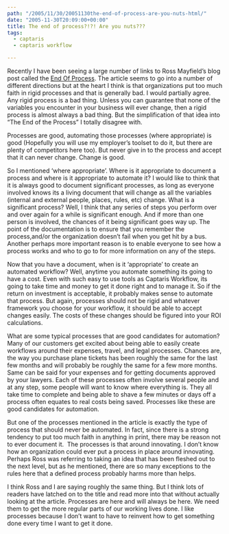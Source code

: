 ```yaml
---
path: "/2005/11/30/20051130the-end-of-process-are-you-nuts-html/" 
date: "2005-11-30T20:09:00+00:00" 
title: The end of process?!?! Are you nuts???
tags:
  - captaris
  - captaris workflow

---
```

Recently I have been seeing a large number of links to Ross Mayfield&rsquo;s blog post called the&nbsp;<a href="http://ross.typepad.com/blog/2005/11/the_end_of_proc.html" class="broken_link">End Of Process</a>. The article seems to go into a number of different directions but at the heart I think is that organizations put too much faith in rigid processes and that is generally bad. I would partially agree. Any rigid process is a bad thing. Unless you can guarantee&nbsp;that none of the variables you encounter in your business will ever change, then a rigid process is almost always a bad thing. But the simplification of that idea into &ldquo;The End of the Process&rdquo; I totally disagree with.

Processes are good, automating those processes (where appropriate)&nbsp;is good (Hopefully you will use my employer&rsquo;s toolset to do it, but there are plenty of competitors here too). But never give in to the process and accept that it can never change. Change is good.

So I mentioned &lsquo;where appropriate&rsquo;. Where is it appropriate to document a process and where is it appropriate to automate it? I would like to think that it is always good to document significant processes, as long as everyone involved&nbsp;knows its a living document that will change as all the variables (internal and external people, places, rules, etc)&nbsp;change. What is a significant process? Well, I think that any series of steps you perform over and over again for a while is significant enough. And if more than one person is involved, the chances of it being significant goes way up. The point of the documentation is to ensure that you remember the process,and/or the organization doesn&rsquo;t fail when you get hit by a bus. Another perhaps more important reason is to enable everyone to see how a process works and who to go to for more information on any of the steps.

Now that you have a document, when is it &lsquo;appropriate&rsquo; to create an automated workflow? Well, anytime you automate something its going to have a cost. Even with such easy to use tools as Captaris Workflow, its going to take time and money to get it done right and to manage it. So if the return on investment is acceptable, it probably makes sense to automate that process.&nbsp;But again, processes should not be rigid and whatever framework you choose for your workflow, it should be able to accept changes easily. The costs of these changes should be figured into your ROI calculations.

What are some typical processes that are good candidates for automation? Many of our customers get excited about being able to easily create workflows around their expenses, travel, and legal processes. Chances are, the way you purchase plane tickets has been roughly the same for the last few months and will probably be roughly&nbsp;the same for a few more months.&nbsp; Same can be said for your expenses and for getting documents approved by your lawyers. Each of these processes often&nbsp;involve several people and at any step, some people will want to know where everything is. They all take time to complete and being able to shave a few minutes or days off a process often equates to real costs being saved.&nbsp;Processes like these are good candidates for automation.

But one of the processes mentioned in the article is exactly the type of process that should never be automated. In fact, since there is a strong tendency to put too much faith in anything in print, there may be reason not to ever document it.&nbsp; The processes is that around innovating. I don&rsquo;t know how an organization could ever put a process in place around innovating. Perhaps Ross was referring to taking an idea that has been fleshed out to the next level, but as he mentioned, there are so many exceptions to the rules here that a defined process probably harms more than helps.

I think Ross and I are saying roughly the same thing. But I think lots of readers have latched on to the title and read more into that without actually looking at the article. Processes are here and will always be here. We need them to get the more regular parts of our working lives done. I like processes because I don&rsquo;t want to have to reinvent how to get something done every time I want to get it done.
